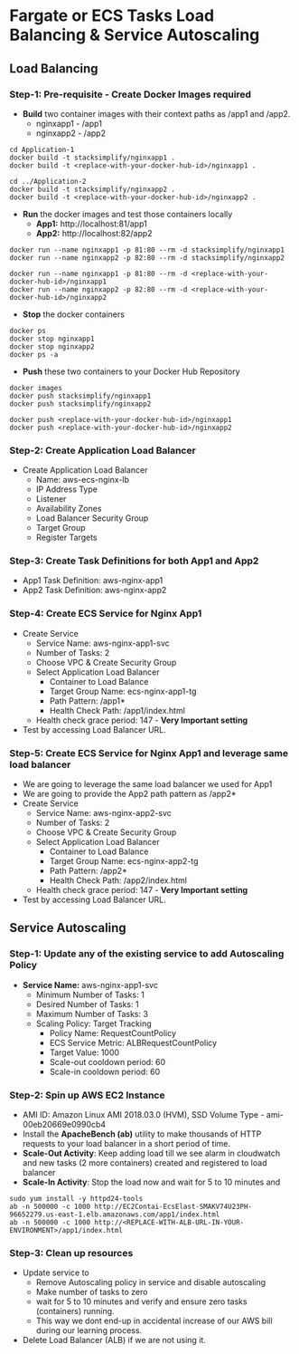 # Fargate or ECS Tasks Load Balancing & Service Autoscaling

## Load Balancing
### Step-1: Pre-requisite - Create Docker Images required
- **Build** two container images with their context paths as /app1 and /app2.
    - nginxapp1 - /app1
    - nginxapp2 - /app2
```
cd Application-1
docker build -t stacksimplify/nginxapp1 .
docker build -t <replace-with-your-docker-hub-id>/nginxapp1 .

cd ../Application-2
docker build -t stacksimplify/nginxapp2 .
docker build -t <replace-with-your-docker-hub-id>/nginxapp2 .
```    
- **Run** the docker images and test those containers locally  
    - **App1:** http://localhost:81/app1
    - **App2:** http://localhost:82/app2
```
docker run --name nginxapp1 -p 81:80 --rm -d stacksimplify/nginxapp1
docker run --name nginxapp2 -p 82:80 --rm -d stacksimplify/nginxapp2

docker run --name nginxapp1 -p 81:80 --rm -d <replace-with-your-docker-hub-id>/nginxapp1
docker run --name nginxapp2 -p 82:80 --rm -d <replace-with-your-docker-hub-id>/nginxapp2
```
- **Stop** the docker containers
```
docker ps
docker stop nginxapp1
docker stop nginxapp2
docker ps -a
```    
- **Push** these two containers to your Docker Hub Repository
```
docker images
docker push stacksimplify/nginxapp1
docker push stacksimplify/nginxapp2

docker push <replace-with-your-docker-hub-id>/nginxapp1
docker push <replace-with-your-docker-hub-id>/nginxapp2
```


### Step-2: Create Application Load Balancer
- Create Application Load Balancer
    - Name: aws-ecs-nginx-lb
    - IP Address Type
    - Listener
    - Availability Zones
    - Load Balancer Security Group
    - Target Group
    - Register Targets

### Step-3: Create Task Definitions for both App1 and App2
- App1 Task Definition: aws-nginx-app1
- App2 Task Definition: aws-nginx-app2

### Step-4: Create ECS Service for Nginx App1
- Create Service
    - Service Name: aws-nginx-app1-svc
    - Number of Tasks: 2
    - Choose VPC & Create Security Group
    - Select Application Load Balancer
        - Container to Load Balance
        - Target Group Name: ecs-nginx-app1-tg
        - Path Pattern: /app1*
        - Health Check Path: /app1/index.html
    - Health check grace period: 147   - **Very Important setting**
- Test by accessing Load Balancer URL. 


### Step-5: Create ECS Service for Nginx App1 and leverage same load balancer
- We are going to leverage the same load balancer we used for App1 
- We are going to provide the App2 path pattern as /app2*
- Create Service
    - Service Name: aws-nginx-app2-svc
    - Number of Tasks: 2
    - Choose VPC & Create Security Group
    - Select Application Load Balancer
        - Container to Load Balance
        - Target Group Name: ecs-nginx-app2-tg
        - Path Pattern: /app2*
        - Health Check Path: /app2/index.html
    - Health check grace period: 147   - **Very Important setting**
- Test by accessing Load Balancer URL. 


## Service Autoscaling

### Step-1: Update any of the existing service to add Autoscaling Policy
- **Service Name:** aws-nginx-app1-svc
    - Minimum Number of Tasks: 1
    - Desired Number of Tasks: 1
    - Maximum Number of Tasks: 3
    - Scaling Policy: Target Tracking
        - Policy Name: RequestCountPolicy
        - ECS Service Metric: ALBRequestCountPolicy
        - Target Value: 1000
        - Scale-out cooldown period: 60
        - Scale-in cooldown period: 60

### Step-2: Spin up AWS EC2 Instance
- AMI ID: Amazon Linux AMI 2018.03.0 (HVM), SSD Volume Type - ami-00eb20669e0990cb4
- Install the **ApacheBench (ab)** utility to make thousands of HTTP requests to your load balancer in a short period of time.
- **Scale-Out Activity**: Keep adding load till we see alarm in cloudwatch and new tasks (2 more containers) created and registered to load balancer
- **Scale-In Activity**: Stop the load now and wait for 5 to 10 minutes and 
```
sudo yum install -y httpd24-tools
ab -n 500000 -c 1000 http://EC2Contai-EcsElast-SMAKV74U23PH-96652279.us-east-1.elb.amazonaws.com/app1/index.html
ab -n 500000 -c 1000 http://<REPLACE-WITH-ALB-URL-IN-YOUR-ENVIRONMENT>/app1/index.html
```    

### Step-3: Clean up resources
- Update service to 
    - Remove Autoscaling policy in service and disable autoscaling
    - Make number of tasks to zero
    - wait for 5 to 10 minutes and verify and ensure zero tasks (containers) running.
    - This way we dont end-up in accidental increase of our AWS bill during our learning process. 
- Delete Load Balancer (ALB) if we are not using it. 
